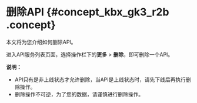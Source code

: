 # 删除API {#concept_kbx_gk3_r2b .concept}

本文将为您介绍如何删除API。

进入API服务列表页面，选择操作栏下的**更多** \> **删除**，即可删除一个API。

**说明：** 

-   API只有是非上线状态才允许删除，当API是上线状态时，请先下线后再执行删除操作。
-   删除操作不可逆，为了您的数据，请谨慎进行删除操作。

